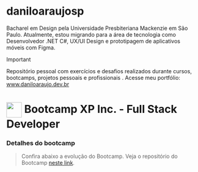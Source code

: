 # daniloaraujosp

Bacharel em Design pela Universidade Presbiteriana Mackenzie em São Paulo. Atualmente, estou migrando para a área de tecnologia como Desenvolvedor .NET C#, UX/UI Design e prototipagem de aplicativos móveis com Figma.

> [!IMPORTANT]
> Repositório pessoal com exercícios e desafios realizados durante cursos, bootcamps, projetos pessoais e profissionais .
> Acesse meu portfólio:   
<a href="https://www.daniloaraujo.dev.br/">www.daniloaraujo.dev.br</a>

<h1>
    <a href="https://www.dio.me/">
     <img align="center" width="40px" src="https://hermes.digitalinnovation.one/assets/diome/logo-minimized.png" target="_blank"></a>
    <span> Bootcamp XP Inc. - Full Stack Developer</span>
</h1>

### Detalhes do bootcamp

> Confira abaixo a evolução do Bootcamp. 
> Veja o repositório do Bootcamp [neste link](https://github.com/daniloaraujosp/XP-Full-Stack-Developer).



